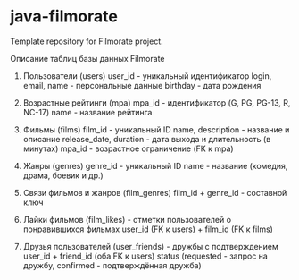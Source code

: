 # java-filmorate
Template repository for Filmorate project.

Описание таблиц базы данных Filmorate
1. Пользователи (users)
user_id - уникальный идентификатор
login, email, name - персональные данные
birthday - дата рождения

2. Возрастные рейтинги (mpa)
mpa_id - идентификатор (G, PG, PG-13, R, NC-17)
name - название рейтинга

3. Фильмы (films)
film_id - уникальный ID
name, description - название и описание
release_date, duration - дата выхода и длительность (в минутах)
mpa_id - возрастное ограничение (FK к mpa)

4. Жанры (genres)
genre_id - уникальный ID
name - название (комедия, драма, боевик и др.)

5. Связи фильмов и жанров (film_genres)
film_id + genre_id - составной ключ

6. Лайки фильмов (film_likes) - отметки пользователей о понравившихся фильмах
user_id (FK к users) + film_id (FK к films)

7. Друзья пользователей (user_friends) - дружбы с подтверждением
user_id + friend_id (оба FK к users)
status (requested - запрос на дружбу, confirmed - подтверждённая дружба)
